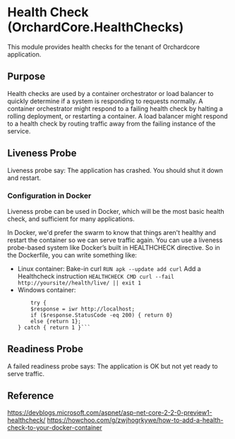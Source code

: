 # Health Check (OrchardCore.HealthChecks)

This module provides health checks for the tenant of Orchardcore application.

## Purpose

Health checks are used by a container orchestrator or load balancer to quickly determine if a system is responding to requests normally. A container orchestrator might respond to a failing health check by halting a rolling deployment, or restarting a container. A load balancer might respond to a health check by routing traffic away from the failing instance of the service.


## Liveness Probe
Liveness probe say: The application has crashed. You should shut it down and restart.

### Configuration in Docker
Liveness probe can be used in Docker, which will be the most basic health check, and sufficient for many applications.

In Docker, we'd prefer the swarm to know that things aren't healthy and restart the container so we can serve traffic again. You can use a liveness probe-based system like Docker’s built in HEALTHCHECK directive.
So in the Dockerfile, you can write something like:
+ Linux container:
    Bake-in curl
    ```RUN apk --update add curl```
    Add a Healthcheck instruction
    ```HEALTHCHECK CMD curl --fail http://yoursite//health/live/ || exit 1```
+ Windows container:
    ```HEALTHCHECK CMD powershell -command  
        try {
        $response = iwr http://localhost;
        if ($response.StatusCode -eq 200) { return 0}
        else {return 1};
    } catch { return 1 }```

## Readiness Probe
A failed readiness probe says: The application is OK but not yet ready to serve traffic.

## Reference
<https://devblogs.microsoft.com/aspnet/asp-net-core-2-2-0-preview1-healthcheck/>
<https://howchoo.com/g/zwjhogrkywe/how-to-add-a-health-check-to-your-docker-container>